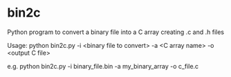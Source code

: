 # bin2c
Python program to convert a binary file into a C array creating .c and .h files

Usage:
python bin2c.py -i \<binary file to convert\> -a \<C array name> -o \<output C file>

e.g.
python bin2c.py -i binary_file.bin -a my_binary_array -o c_file.c
